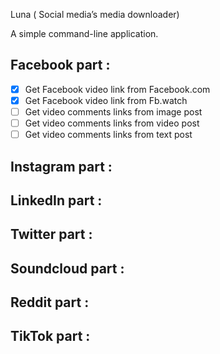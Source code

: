 
Luna ( Social media’s media downloader)

A simple command-line application.

## Facebook part :
- [x] Get Facebook video link from Facebook.com
- [x] Get Facebook video link from Fb.watch
- [ ] Get video comments links from image post
- [ ] Get video comments links from video post
- [ ] Get video comments links from text post

## Instagram part :

## LinkedIn part :

## Twitter part :

## Soundcloud part :

## Reddit part :

## TikTok part :
